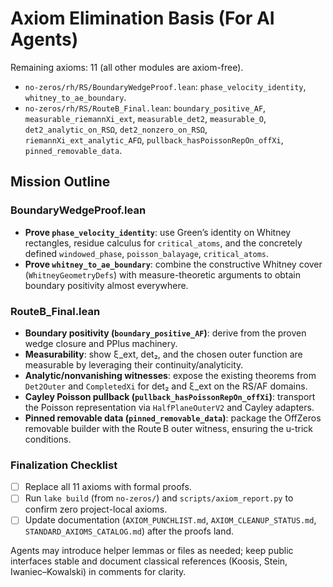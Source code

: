 # Axiom Elimination Basis (For AI Agents)

Remaining axioms: 11 (all other modules are axiom-free).

- `no-zeros/rh/RS/BoundaryWedgeProof.lean`: `phase_velocity_identity`, `whitney_to_ae_boundary`.
- `no-zeros/rh/RS/RouteB_Final.lean`: `boundary_positive_AF`, `measurable_riemannXi_ext`, `measurable_det2`, `measurable_O`, `det2_analytic_on_RSΩ`, `det2_nonzero_on_RSΩ`, `riemannXi_ext_analytic_AFΩ`, `pullback_hasPoissonRepOn_offXi`, `pinned_removable_data`.

## Mission Outline

### BoundaryWedgeProof.lean
- **Prove `phase_velocity_identity`**: use Green’s identity on Whitney rectangles, residue calculus for `critical_atoms`, and the concretely defined `windowed_phase`, `poisson_balayage`, `critical_atoms`.
- **Prove `whitney_to_ae_boundary`**: combine the constructive Whitney cover (`WhitneyGeometryDefs`) with measure-theoretic arguments to obtain boundary positivity almost everywhere.

### RouteB_Final.lean
- **Boundary positivity (`boundary_positive_AF`)**: derive from the proven wedge closure and PPlus machinery.
- **Measurability**: show ξ_ext, det₂, and the chosen outer function are measurable by leveraging their continuity/analyticity.
- **Analytic/nonvanishing witnesses**: expose the existing theorems from `Det2Outer` and `CompletedXi` for det₂ and ξ_ext on the RS/AF domains.
- **Cayley Poisson pullback (`pullback_hasPoissonRepOn_offXi`)**: transport the Poisson representation via `HalfPlaneOuterV2` and Cayley adapters.
- **Pinned removable data (`pinned_removable_data`)**: package the OffZeros removable builder with the Route B outer witness, ensuring the u-trick conditions.

### Finalization Checklist
- [ ] Replace all 11 axioms with formal proofs.
- [ ] Run `lake build` (from `no-zeros/`) and `scripts/axiom_report.py` to confirm zero project-local axioms.
- [ ] Update documentation (`AXIOM_PUNCHLIST.md`, `AXIOM_CLEANUP_STATUS.md`, `STANDARD_AXIOMS_CATALOG.md`) after the proofs land.

Agents may introduce helper lemmas or files as needed; keep public interfaces stable and document classical references (Koosis, Stein, Iwaniec–Kowalski) in comments for clarity.
